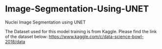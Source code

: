 # Image-Segmentation-Using-UNET
Nuclei Image Segmentation using UNET

The Dataset used for this model training is from Kaggle. Please find the link of the dataset below:
https://www.kaggle.com/c/data-science-bowl-2018/data
